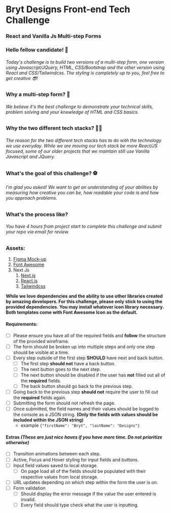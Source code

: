 # Bryt Designs Front-end Tech Challenge

### React and Vanilla Js Multi-step Forms

### Hello fellow candidate! 👋

###### Today's challenge is to build two versions of a multi-step form, one version using Javascript/JQuery, HTML, CSS/Bootstrap and the other version using React and CSS/Tailwindcss. The styling is completely up to you, feel free to get creative 😎!

### Why a multi-step form? 🤔

###### We believe it's the best challenge to demonstrate your technical skills, problem solving and your knowledge of HTML and CSS basics.

### Why the two different tech stacks? 👨‍💻

###### The reason for the two different tech stacks has to do with the technology we use everyday. While we are moving our tech stack be more React/JS focused, some of our older projects that we maintain still use Vanilla Javascript and JQuery.

### What's the goal of this challenge? ⚽

###### I'm glad you asked! We want to get an understanding of your abilities by measuring how creative you can be, how readable your code is and how you approach problems.

### What's the process like?

###### You have 4 hours from project start to complete this challenge and submit your repo via email for review.

### Assets:

1. [Figma Mock-up](https://www.figma.com/file/ZhMFAK1UWwKWS0L25LAYyx/Bryt-Designs-Front-end-Tech-Challenge?node-id=1%3A2)
2. [Font Awesome](https://fontawesome.com/search?m=free&s=solid%2Cregular)
4. Next Js
   1. [Next.js](https://nextjs.org/docs)
   2. [React.js](https://react.dev/)
   2. [Tailwindcss](https://tailwindcss.com/docs/installation)

**While we love dependencies and the ability to use other libraries created by amazing developers. For this challenge, please only stick to using the provided dependencies. You may install whatever icon library necessary. Both templates come with Font Awesome Icon as the default.**

#### Requirements:

- [ ] Please ensure you have all of the required fields and **follow** the structure of the provided wireframe.
- [ ] The form should be broken up into multiple steps and only one step should be visible at a time.
- [ ] Every step outside of the first step **SHOULD** have next and back button.
  - [ ] The first step **should not** have a back button.
  - [ ] The next button goes to the next step.
  - [ ] The next button should be disabled if the user has **not** filled out all of the **required** fields.
  - [ ] The back button should go back to the previous step.
- [ ] Going back to the previous step **should not** require the user to fill out the **required** fields again.
- [ ] Submitting the form should not refresh the page.
- [ ] Once submitted, the field names and their values should be logged to the console as a JSON string. **(Only the fields with values should be included within the JSON string)**
  - example `{"firstName": "Bryt", "lastName": "Designs"}`

#### Extras _(These are just nice haves if you have more time. Do not prioritize otherwise)_

- [ ] Transition animations between each step.
- [ ] Active, Focus and Hover styling for input fields and buttons.
- [ ] Input field values saved to local storage.
  - [ ] On page load all of the fields should be populated with their respective values from local storage.
- [ ] URL updates depending on which step within the form the user is on.
- [ ] Form validation
  - [ ] Should display the error message if the value the user entered is invalid.
  - [ ] Every field should type check what the user is inputting.
